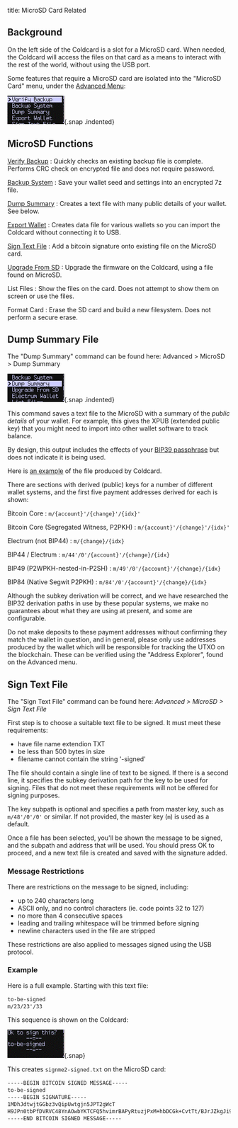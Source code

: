 title: MicroSD Card Related

## Background

On the left side of the Coldcard is a slot for a MicroSD card. When needed, the Coldcard
will access the files on that card as a means to interact with the rest of the world,
without using the USB port.

Some features that require a MicroSD card are isolated into the
"MicroSD Card" menu, under the [Advanced Menu](advanced):

![microsd menu](img/snap-microsd.gif){.snap .indented}

## MicroSD Functions

[Verify Backup](backups)
: Quickly checks an existing backup file is complete. Performs CRC check on encrypted file
  and does not require password.

[Backup System](backups)
: Save your wallet seed and settings into an encrypted 7z file.

[Dump Summary](#dump-summary-file)
: Creates a text file with many public details of your wallet. See below.

[Export Wallet](quick#skeleton)
: Creates data file for various wallets so you can import the Coldcard without connecting it
  to USB.

[Sign Text File](#sign-text-file)
: Add a bitcoin signature onto existing file on the MicroSD card.

[Upgrade From SD](upgrade)
: Upgrade the firmware on the Coldcard, using a file found on MicroSD.

List Files
: Show the files on the card. Does not attempt to show them on screen or use the files.

Format Card
: Erase the SD card and build a new filesystem. Does not perform a secure erase.


## Dump Summary File

The "Dump Summary" command can be found here: Advanced > MicroSD > Dump Summary

![dump summary](img/snap-dump-summary.png){.snap .indented}

This command saves a text file to the MicroSD with a summary of the *public details*
of your wallet. For example, this gives the XPUB (extended public key)
that you might need to import into other wallet software to track balance.

By design, this output includes the effects of your [BIP39 passphrase](passphrase) but
does not indicate it is being used.

Here is [an example](static/example-public.txt) of the file produced by Coldcard.

There are sections with derived (public) keys for a number of different wallet systems,
and the first five payment addresses derived for each is shown:

Bitcoin Core
: `m/{account}'/{change}'/{idx}'`

Bitcoin Core (Segregated Witness, P2PKH)
: `m/{account}'/{change}'/{idx}'`

Electrum (not BIP44)
: `m/{change}/{idx}`

BIP44 / Electrum
: `m/44'/0'/{account}'/{change}/{idx}`

BIP49 (P2WPKH-nested-in-P2SH)
: `m/49'/0'/{account}'/{change}/{idx}`

BIP84 (Native Segwit P2PKH)
: `m/84'/0'/{account}'/{change}/{idx}`

Although the subkey derivation will be correct, and we have researched
the BIP32 derivation paths in use by these popular systems, we make
no guarantees about what they are using at present, and some are
configurable.

Do not make deposits to these payment addresses without confirming
they match the wallet in question, and in general, please only use
addresses produced by the wallet which will be responsible for
tracking the UTXO on the blockchain. These can be verified using the 
"Address Explorer", found on the Advanced menu.

## Sign Text File

The "Sign Text File" command can be found here: _Advanced > MicroSD > Sign Text File_

First step is to choose a suitable text file to be signed. It must meet these
requirements:

- have file name extendion TXT
- be less than 500 bytes in size
- filename cannot contain the string '-signed'

The file should contain a single line of text to be signed. If there is a second
line, it specifies the subkey derivation path for the key to be used for signing.
Files that do not meet these requirements will not be offered for signing purposes.

The key subpath is optional and specifies a path from master key, such as
`m/48'/0'/0'` or similar. If not provided, the master key (`m`) is used as a default.

Once a file has been selected, you'll be shown the message to be signed, and
the subpath and address that will be used. You should press OK to proceed,
and a new text file is created and saved with the signature added.

### Message Restrictions

There are restrictions on the message to be signed, including:

- up to 240 characters long
- ASCII only, and no control characters (ie. code points 32 to 127)
- no more than 4 consecutive spaces
- leading and trailing whitespace will be trimmed before signing
- newline characters used in the file are stripped

These restrictions are also applied to messages signed using the USB protocol.

### Example

Here is a full example. Starting with this text file:

```coldstyle
to-be-signed
m/23/23'/33
```

This sequence is shown on the Coldcard:

![microsd menu](img/snap-signing.gif){.snap}

This creates `signme2-signed.txt` on the MicroSD card:

```coldstyle
-----BEGIN BITCOIN SIGNED MESSAGE-----
to-be-signed
-----BEGIN SIGNATURE-----
1MDhJdtwjtGGbz3vQipUwtgjn5JPT2gWcT
H9JPn0tbPfDVRVC48YnAOwbYKTCFQ5hvimrBAPyRtuzjPxM+hbDCGk+CvtTt/BJrJZkgJi9/UAKyrnbyi0kBsM4=
-----END BITCOIN SIGNED MESSAGE-----
```


